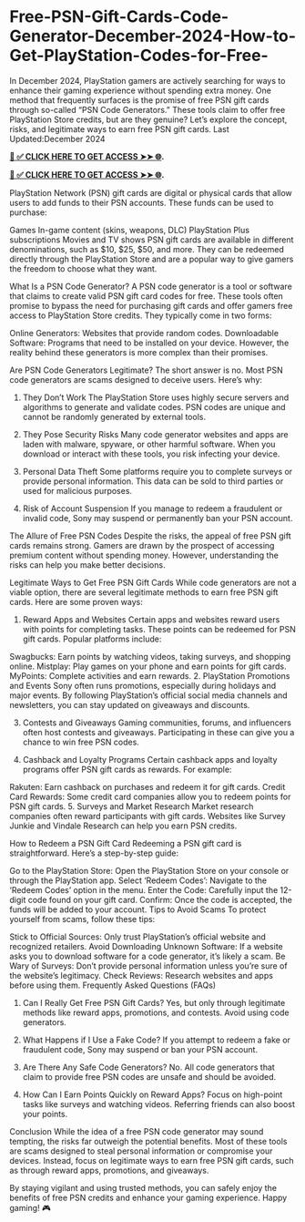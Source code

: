# Free-PSN-Gift-Cards-Code-Generator-December-2024-How-to-Get-PlayStation-Codes-for-Free-
In December 2024, PlayStation gamers are actively searching for ways to enhance their gaming experience without spending extra money. One method that frequently surfaces is the promise of free PSN gift cards through so-called “PSN Code Generators.” These tools claim to offer free PlayStation Store credits, but are they genuine? Let’s explore the concept, risks, and legitimate ways to earn free PSN gift cards.
Last Updated:December 2024

**[📌 ✅ CLICK HERE TO GET ACCESS ➤➤ 🌐](https://thebesttoptenever.com/reviewwithshimu/GIFT%20CARD%20GIVEAWAY.html
).**

**[📌 ✅ CLICK HERE TO GET ACCESS ➤➤ 🌐](https://thebesttoptenever.com/reviewwithshimu/GIFT%20CARD%20GIVEAWAY.html
).** 

PlayStation Network (PSN) gift cards are digital or physical cards that allow users to add funds to their PSN accounts. These funds can be used to purchase:

Games
In-game content (skins, weapons, DLC)
PlayStation Plus subscriptions
Movies and TV shows
PSN gift cards are available in different denominations, such as $10, $25, $50, and more. They can be redeemed directly through the PlayStation Store and are a popular way to give gamers the freedom to choose what they want.

What Is a PSN Code Generator?
A PSN code generator is a tool or software that claims to create valid PSN gift card codes for free. These tools often promise to bypass the need for purchasing gift cards and offer gamers free access to PlayStation Store credits. They typically come in two forms:

Online Generators: Websites that provide random codes.
Downloadable Software: Programs that need to be installed on your device.
However, the reality behind these generators is more complex than their promises.

Are PSN Code Generators Legitimate?
The short answer is no. Most PSN code generators are scams designed to deceive users. Here’s why:

1. They Don’t Work
The PlayStation Store uses highly secure servers and algorithms to generate and validate codes. PSN codes are unique and cannot be randomly generated by external tools.

2. They Pose Security Risks
Many code generator websites and apps are laden with malware, spyware, or other harmful software. When you download or interact with these tools, you risk infecting your device.

3. Personal Data Theft
Some platforms require you to complete surveys or provide personal information. This data can be sold to third parties or used for malicious purposes.

4. Risk of Account Suspension
If you manage to redeem a fraudulent or invalid code, Sony may suspend or permanently ban your PSN account.

The Allure of Free PSN Codes
Despite the risks, the appeal of free PSN gift cards remains strong. Gamers are drawn by the prospect of accessing premium content without spending money. However, understanding the risks can help you make better decisions.

Legitimate Ways to Get Free PSN Gift Cards
While code generators are not a viable option, there are several legitimate methods to earn free PSN gift cards. Here are some proven ways:

1. Reward Apps and Websites
Certain apps and websites reward users with points for completing tasks. These points can be redeemed for PSN gift cards. Popular platforms include:

Swagbucks: Earn points by watching videos, taking surveys, and shopping online.
Mistplay: Play games on your phone and earn points for gift cards.
MyPoints: Complete activities and earn rewards.
2. PlayStation Promotions and Events
Sony often runs promotions, especially during holidays and major events. By following PlayStation’s official social media channels and newsletters, you can stay updated on giveaways and discounts.

3. Contests and Giveaways
Gaming communities, forums, and influencers often host contests and giveaways. Participating in these can give you a chance to win free PSN codes.

4. Cashback and Loyalty Programs
Certain cashback apps and loyalty programs offer PSN gift cards as rewards. For example:

Rakuten: Earn cashback on purchases and redeem it for gift cards.
Credit Card Rewards: Some credit card companies allow you to redeem points for PSN gift cards.
5. Surveys and Market Research
Market research companies often reward participants with gift cards. Websites like Survey Junkie and Vindale Research can help you earn PSN credits.

How to Redeem a PSN Gift Card
Redeeming a PSN gift card is straightforward. Here’s a step-by-step guide:

Go to the PlayStation Store: Open the PlayStation Store on your console or through the PlayStation app.
Select ‘Redeem Codes’: Navigate to the ‘Redeem Codes’ option in the menu.
Enter the Code: Carefully input the 12-digit code found on your gift card.
Confirm: Once the code is accepted, the funds will be added to your account.
Tips to Avoid Scams
To protect yourself from scams, follow these tips:

Stick to Official Sources: Only trust PlayStation’s official website and recognized retailers.
Avoid Downloading Unknown Software: If a website asks you to download software for a code generator, it’s likely a scam.
Be Wary of Surveys: Don’t provide personal information unless you’re sure of the website’s legitimacy.
Check Reviews: Research websites and apps before using them.
Frequently Asked Questions (FAQs)
1. Can I Really Get Free PSN Gift Cards?
Yes, but only through legitimate methods like reward apps, promotions, and contests. Avoid using code generators.

2. What Happens if I Use a Fake Code?
If you attempt to redeem a fake or fraudulent code, Sony may suspend or ban your PSN account.

3. Are There Any Safe Code Generators?
No. All code generators that claim to provide free PSN codes are unsafe and should be avoided.

4. How Can I Earn Points Quickly on Reward Apps?
Focus on high-point tasks like surveys and watching videos. Referring friends can also boost your points.

Conclusion
While the idea of a free PSN code generator may sound tempting, the risks far outweigh the potential benefits. Most of these tools are scams designed to steal personal information or compromise your devices. Instead, focus on legitimate ways to earn free PSN gift cards, such as through reward apps, promotions, and giveaways.

By staying vigilant and using trusted methods, you can safely enjoy the benefits of free PSN credits and enhance your gaming experience. Happy gaming! 🎮
